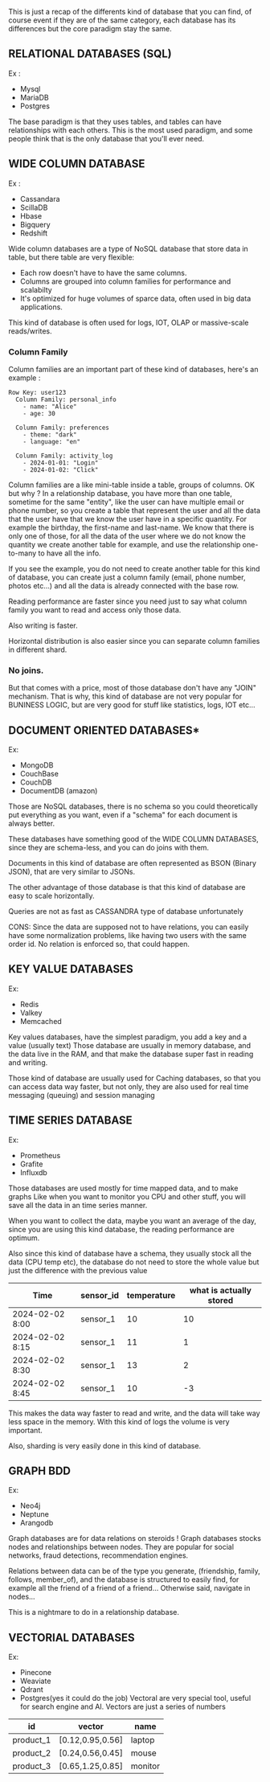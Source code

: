This is just a recap of the differents kind of database that you can find, of course event if they are of the same category, each database has its differences but the core paradigm stay the same.

## RELATIONAL DATABASES (SQL)

Ex :
- Mysql
- MariaDB
- Postgres

The base paradigm is that they uses tables, and tables can have relationships with each others.
This is the most used paradigm, and some people think that is the only database that you'll ever need.

## WIDE COLUMN DATABASE

Ex : 
- Cassandara
- ScillaDB
- Hbase
- Bigquery
- Redshift

Wide column databases are a type of NoSQL database that store data in table, but there table are very flexible: 
- Each row doesn't have to have the same columns.
- Columns are grouped into column families for performance and scalabilty
- It's optimized for huge volumes of sparce data, often used in big data applications.

This kind of database is often used for logs, IOT, OLAP or massive-scale reads/writes.

### Column Family
Column families are an important part of these kind of databases, here's an example : 

```
Row Key: user123
  Column Family: personal_info
    - name: "Alice"
    - age: 30

  Column Family: preferences
    - theme: "dark"
    - language: "en"

  Column Family: activity_log
    - 2024-01-01: "Login"
    - 2024-01-02: "Click"

```

Column families are a like mini-table inside a table, groups of columns. 
OK but why ? In a relationship database, you have more than one table, sometime for the same "entity", like the user can have multiple email or phone number, so you create a table that represent the user and all the data that the user have that we know the user have in a specific quantity. For example the birthday, the first-name and last-name.
We know that there is only one of those, for all the data of the user where we do not know the quantity we create another table for example, and use the relationship one-to-many to have all the info.

If you see the example, you do not need to create another table for this kind of database, you can create just a column family (email, phone number, photos etc...) and all the data is already connected with the base row.

Reading performance are faster since you need just to say what column family you want to read and access only those data.

Also writing is faster.

Horizontal distribution is also easier since you can separate column families in different shard.

### No joins.
But that comes with a price, most of those database don't have any "JOIN" mechanism.
That is why, this kind of database are not very popular for BUNINESS LOGIC, but are very good for stuff like statistics, logs, IOT etc...

## DOCUMENT ORIENTED DATABASES*

Ex: 
- MongoDB
- CouchBase
- CouchDB
- DocumentDB (amazon)

Those are NoSQL databases, there is no schema so you could theoretically put everything as you want, even if a "schema" for each document is always better.

These databases have something good of the WIDE COLUMN DATABASES, since they are schema-less, and you can do joins with them.

Documents in this kind of database are often represented as BSON (Binary JSON), that are very similar to JSONs.

The other advantage of those database is that this kind of database are easy to scale horizontally.

Queries are not as fast as CASSANDRA type of database unfortunately

CONS: 
Since the data are supposed not to have relations, you can easily have some normalization problems, like having two users with the same order id.
No relation is enforced so, that could happen.

## KEY VALUE DATABASES

Ex: 
- Redis
- Valkey
- Memcached

Key values databases, have the simplest paradigm, you add a key and a value (usually text)
Those database are usually in memory database, and the data live in the RAM, and that make the database super fast in reading and writing.

Those kind of database are usually used for Caching databases, so that you can access data way faster, but not only, they are also used for real time messaging (queuing) and session managing


## TIME SERIES DATABASE

Ex: 
- Prometheus
- Grafite
- Influxdb

Those databases are used mostly for time mapped data, and to make graphs
Like when you want to monitor you CPU and other stuff, you will save all the data in an time series manner.

When you want to collect the data, maybe you want an average of the day, since you are using this kind database, the reading performance are optimum.

Also since this kind of database have a schema, they usually stock all the data (CPU temp etc), the database do not need to store the whole value but just the difference with the previous value

| Time            | sensor_id | temperature | what is actually stored |
| --------------- | --------- | ----------- | ----------------------- |
| 2024-02-02 8:00 | sensor_1  | 10          | 10                      |
| 2024-02-02 8:15 | sensor_1  | 11          | 1                       |
| 2024-02-02 8:30 | sensor_1  | 13          | 2                       |
| 2024-02-02 8:45 | sensor_1  | 10          | -3                      |
This makes the data way faster to read and write, and the data will take way less space in the memory.
With this kind of logs the volume is very important.

Also, sharding is very easily done in this kind of database.

## GRAPH BDD

Ex:
- Neo4j
- Neptune
- Arangodb

Graph databases are for data relations on steroids !
Graph databases stocks nodes and relationships between nodes.
They are popular for social networks, fraud detections, recommendation engines.

Relations between data can be of the type you generate, (friendship, family, follows, member_of), and the database is structured to easily find, for example all the friend of a friend of a friend...
Otherwise said, navigate in nodes...

This is a nightmare to do in a relationship database.

## VECTORIAL DATABASES
Ex: 
- Pinecone
- Weaviate
- Qdrant
- Postgres(yes it could do the job)
Vectoral are very special tool, useful for search engine and AI.
Vectors are just a series of numbers 

| id        | vector           | name    |
| --------- | ---------------- | ------- |
| product_1 | [0.12,0.95,0.56] | laptop  |
| product_2 | [0.24,0.56,0.45] | mouse   |
| product_3 | [0.65,1.25,0.85] | monitor |

 